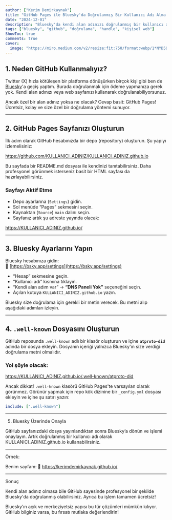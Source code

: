 ```yaml
---
author: ["Kerim Demirkaynak"]
title: "GitHub Pages ile Bluesky'da Doğrulanmış Bir Kullanıcı Adı Alma Rehberi"
date: "2024-12-01"
description: "Bluesky'da kendi alan adınızı doğrulanmış bir kullanıcı adı olarak nasıl kullanabileceğinizi ve GitHub Pages üzerinden bunu nasıl gerçekleştirebileceğinizi adım adım anlatıyoruz."
tags: ["bluesky", "github", "doğrulama", "handle", "kişisel web"]
ShowToc: true
comments: true
cover:
  image: "https://miro.medium.com/v2/resize:fit:750/format:webp/1*NYD599YEezEXI-RF5Dh9hw.png"
---
```


## 1. Neden GitHub Kullanmalıyız?

Twitter (X) hızla kötüleşen bir platforma dönüşürken birçok kişi gibi ben de [Bluesky](https://bsky.app)'a geçiş yaptım. Burada doğrulanmak için ödeme yapmanıza gerek yok. Kendi alan adınızı veya web sayfanızı kullanarak doğrulanabiliyorsunuz.  

Ancak özel bir alan adınız yoksa ne olacak? Cevap basit: GitHub Pages! Ücretsiz, kolay ve size özel bir doğrulama yöntemi sunuyor.

---

## 2. GitHub Pages Sayfanızı Oluşturun

İlk adım olarak GitHub hesabınızda bir depo (repository) oluşturun. Şu yapıyı izlemelisiniz:

https://github.com/KULLANICI_ADINIZ/KULLANICI_ADINIZ.github.io

Bu sayfada bir README.md dosyası ile kendinizi tanıtabilirsiniz. Daha profesyonel görünmek isterseniz basit bir HTML sayfası da hazırlayabilirsiniz.

### Sayfayı Aktif Etme

- Depo ayarlarına (`Settings`) gidin.
- Sol menüde “Pages” sekmesini seçin.
- Kaynaktan (`Source`) `main` dalını seçin.
- Sayfanız artık şu adreste yayında olacak:

https://KULLANICI_ADINIZ.github.io/

---

## 3. Bluesky Ayarlarını Yapın

Bluesky hesabınıza gidin:  
🔗 [https://bsky.app/settings](https://bsky.app/settings)

- “Hesap” sekmesine geçin.
- “Kullanıcı adı” kısmına tıklayın.
- “Kendi alan adım var” → **“DNS Paneli Yok”** seçeneğini seçin.
- Açılan kutuya `KULLANICI_ADINIZ.github.io` yazın.

Bluesky size doğrulama için gerekli bir metin verecek. Bu metni alıp aşağıdaki adımları izleyin.

---

## 4. `.well-known` Dosyasını Oluşturun

GitHub reposunda `.well-known` adlı bir klasör oluşturun ve içine **`atproto-did`** adında bir dosya ekleyin. Dosyanın içeriği yalnızca Bluesky'ın size verdiği doğrulama metni olmalıdır.

### Yol şöyle olacak:

https://KULLANICI_ADINIZ.github.io/.well-known/atproto-did

Ancak dikkat! `.well-known` klasörü GitHub Pages'te varsayılan olarak görünmez. Görünür yapmak için repo kök dizinine bir `_config.yml` dosyası ekleyin ve içine şu satırı yazın:

```yaml
include: [".well-known"]
```

---

5. Bluesky Üzerinde Onayla

GitHub sayfanızdaki dosya yayınlandıktan sonra Bluesky’a dönün ve işlemi onaylayın. Artık doğrulanmış bir kullanıcı adı olarak KULLANICI_ADINIZ.github.io kullanabilirsiniz.


---

Örnek:

Benim sayfam:
🔗 https://kerimdemirkaynak.github.io/


---

Sonuç

Kendi alan adınız olmasa bile GitHub sayesinde profesyonel bir şekilde Bluesky'da doğrulanmış olabilirsiniz. Ayrıca bu işlem tamamen ücretsiz!

Bluesky’ın açık ve merkeziyetsiz yapısı bu tür çözümleri mümkün kılıyor. GitHub bilginiz varsa, bu fırsatı mutlaka değerlendirin!
